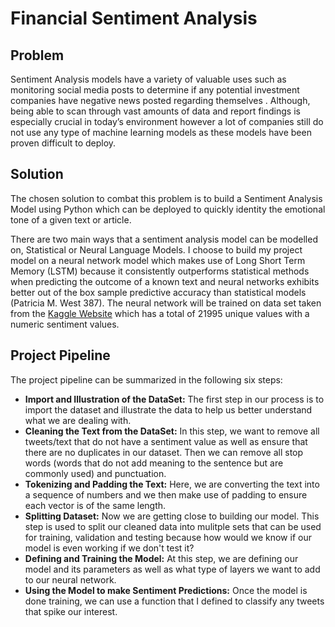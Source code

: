 # Financial Sentiment Analysis
## Problem 
Sentiment Analysis models have a variety of valuable uses such as monitoring social media posts to 
determine if any potential investment companies have negative news posted regarding themselves . 
Although, being able to scan through vast amounts of data and report findings is especially crucial in 
today’s environment however a lot of companies still do not use any type of machine learning models as 
these models have been proven difficult to deploy.

## Solution
The chosen solution to combat this problem is to build a Sentiment Analysis Model using Python which can be deployed to 
quickly identity the emotional tone of a given text or article.

There are two main ways that a sentiment analysis model can be modelled on, Statistical or Neural 
Language Models. I choose to build my project model on a neural network model which makes use of Long 
Short Term Memory (LSTM) because it consistently outperforms statistical methods when predicting the 
outcome of a known text and neural networks exhibits better out of the box sample predictive accuracy 
than statistical models (Patricia M. West 387). The neural network will be trained on data set taken from the [Kaggle Website](https://www.kaggle.com/datasets/vivekrathi055/sentiment-analysis-on-financial-tweets) which has a total of 21995 unique values with a numeric sentiment values. 

## Project Pipeline

The project pipeline can be summarized in the following six steps:

- **Import and Illustration of the DataSet:** The first step in our process is to import the dataset and illustrate the data to help us better understand what we are dealing with.
- **Cleaning the Text from the DataSet:** In this step, we want to remove all tweets/text that do not have a sentiment value as well as ensure that there are no duplicates in our dataset. Then we can remove all stop words (words that do not add meaning to the sentence but are commonly used) and punctuation.
- **Tokenizing and Padding the Text:** Here, we are converting the text into a sequence of numbers and we then make use of padding to ensure each vector is of the same length.
- **Splitting Dataset:** Now we are getting close to building our model. This step is used to split our cleaned data into mulitple sets that can be used for training, validation and testing because how would we know if our model is even working if we don't test it?
- **Defining and Training the Model:** At this step, we are defining our model and its parameters as well as what type of layers we want to add to our neural network.
- **Using the Model to make Sentiment Predictions:** Once the model is done training, we can use a function that I defined to classify any tweets that spike our interest.
